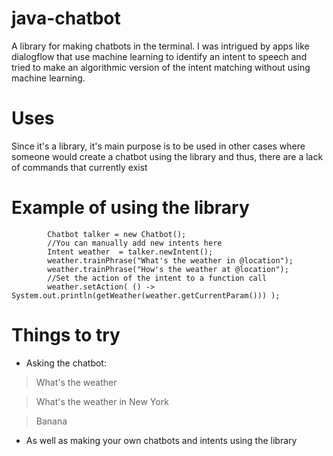 # java-chatbot
A library for making chatbots in the terminal. 
I was intrigued by apps like dialogflow that use machine learning to identify an intent to speech and tried to make an algorithmic version of the intent matching without using machine learning.

# Uses
Since it's a library, it's main purpose is to be used in other cases where someone would create a chatbot using the library and thus, there are a lack of commands that currently exist

# Example of using the library
```
        Chatbot talker = new Chatbot();
        //You can manually add new intents here
        Intent weather  = talker.newIntent();
        weather.trainPhrase("What's the weather in @location");
        weather.trainPhrase("How's the weather at @location");
        //Set the action of the intent to a function call
        weather.setAction( () -> System.out.println(getWeather(weather.getCurrentParam())) );

```

# Things to try
* Asking the chatbot:
>What's the weather 

>What's the weather in New York 

>Banana 

* As well as making your own chatbots and intents using the library
